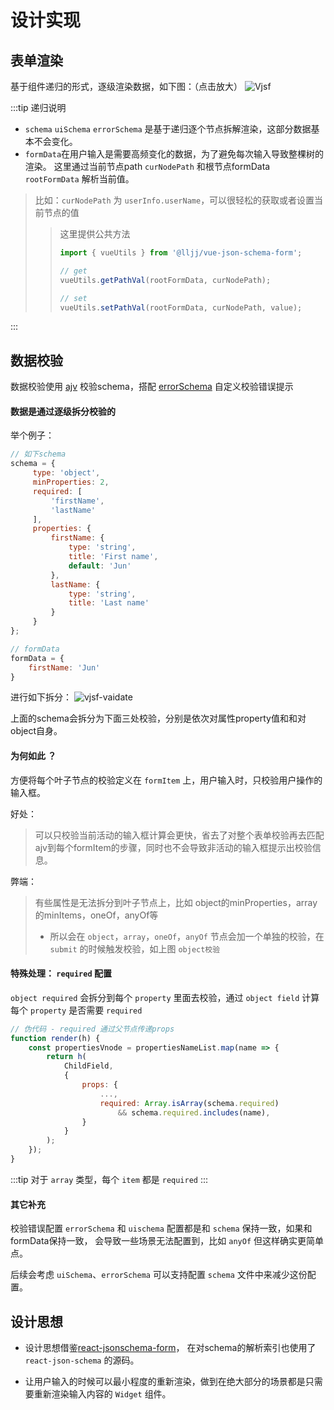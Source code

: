 # 设计实现

## 表单渲染
基于组件递归的形式，逐级渲染数据，如下图：（点击放大）
![Vjsf](/Vjsf.jpg)

:::tip 递归说明
* `schema` `uiSchema` `errorSchema` 是基于递归逐个节点拆解渲染，这部分数据基本不会变化。
* `formData`在用户输入是需要高频变化的数据，为了避免每次输入导致整棵树的渲染。
这里通过当前节点path `curNodePath` 和根节点formData `rootFormData` 解析当前值。
> 比如：`curNodePath` 为 `userInfo.userName`，可以很轻松的获取或者设置当前节点的值
>> 这里提供公共方法
>> ```js
>> import { vueUtils } from '@lljj/vue-json-schema-form';
>>
>> // get
>> vueUtils.getPathVal(rootFormData, curNodePath);
>>
>> // set
>> vueUtils.setPathVal(rootFormData, curNodePath, value);
>> ```
:::

## 数据校验
数据校验使用 [ajv](https://github.com/epoberezkin/ajv) 校验schema，搭配 [errorSchema](/zh/guide/basic-config.html#errorschema) 自定义校验错误提示

#### 数据是通过逐级拆分校验的
举个例子：

```js
// 如下schema
schema = {
     type: 'object',
     minProperties: 2,
     required: [
         'firstName',
         'lastName'
     ],
     properties: {
         firstName: {
             type: 'string',
             title: 'First name',
             default: 'Jun'
         },
         lastName: {
             type: 'string',
             title: 'Last name'
         }
     }
};

// formData
formData = {
    firstName: 'Jun'
}
```

进行如下拆分：
![vjsf-vaidate](/vjsf-vaidate.jpg)

上面的schema会拆分为下面三处校验，分别是依次对属性property值和和对object自身。

#### 为何如此 ？
方便将每个叶子节点的校验定义在 `formItem` 上，用户输入时，只校验用户操作的输入框。

好处：
> 可以只校验当前活动的输入框计算会更快，省去了对整个表单校验再去匹配ajv到每个formItem的步骤，同时也不会导致非活动的输入框提示出校验信息。

弊端：
> 有些属性是无法拆分到叶子节点上，比如 object的minProperties，array的minItems，oneOf，anyOf等
>* 所以会在 `object`，`array`，`oneOf`，`anyOf` 节点会加一个单独的校验，在 `submit` 的时候触发校验，如上图 `object校验`

#### 特殊处理： `required` 配置
`object required` 会拆分到每个 `property` 里面去校验，通过 `object field`  计算每个 `property` 是否需要 `required`

```js
// 伪代码 - required 通过父节点传递props
function render(h) {
    const propertiesVnode = propertiesNameList.map(name => {
        return h(
            ChildField,
            {
                props: {
                    ...,
                    required: Array.isArray(schema.required)
                        && schema.required.includes(name),
                }
            }
        );
    });
}
```

:::tip
对于 `array` 类型，每个 `item` 都是 `required`
:::

#### 其它补充
校验错误配置 `errorSchema` 和 `uischema` 配置都是和 `schema` 保持一致，如果和formData保持一致，
会导致一些场景无法配置到，比如 `anyOf` 但这样确实更简单点。

后续会考虑 `uiSchema`、`errorSchema` 可以支持配置 `schema` 文件中来减少这份配置。


## 设计思想

* 设计思想借鉴[react-jsonschema-form](https://github.com/rjsf-team/react-jsonschema-form)，
在对schema的解析索引也使用了 `react-json-schema` 的源码。

* 让用户输入的时候可以最小程度的重新渲染，做到在绝大部分的场景都是只需要重新渲染输入内容的 `Widget` 组件。
